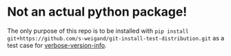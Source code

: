 # Not an actual python package!

The only purpose of this repo is to be installed with `pip install git+https://github.com/s-weigand/git-install-test-distribution.git` 
as a test case for [verbose-version-info](https://github.com/s-weigand/verbose-version-info).
